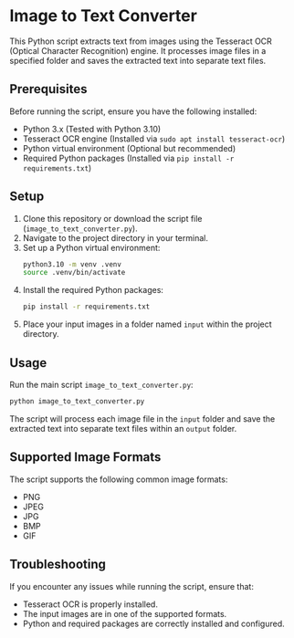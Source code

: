# Image to Text Converter

This Python script extracts text from images using the Tesseract OCR (Optical Character Recognition) engine. It processes image files in a specified folder and saves the extracted text into separate text files.

## Prerequisites

Before running the script, ensure you have the following installed:

- Python 3.x (Tested with Python 3.10)
- Tesseract OCR engine (Installed via `sudo apt install tesseract-ocr`)
- Python virtual environment (Optional but recommended)
- Required Python packages (Installed via `pip install -r requirements.txt`)

## Setup

1. Clone this repository or download the script file (`image_to_text_converter.py`).
2. Navigate to the project directory in your terminal.
3. Set up a Python virtual environment:
    ```bash
    python3.10 -m venv .venv
    source .venv/bin/activate
    ```
4. Install the required Python packages:
    ```bash
    pip install -r requirements.txt
    ```
5. Place your input images in a folder named `input` within the project directory.

## Usage

Run the main script `image_to_text_converter.py`:

```bash
python image_to_text_converter.py
```

The script will process each image file in the `input` folder and save the extracted text into separate text files within an `output` folder.

## Supported Image Formats

The script supports the following common image formats:
- PNG
- JPEG
- JPG
- BMP
- GIF

## Troubleshooting

If you encounter any issues while running the script, ensure that:
- Tesseract OCR is properly installed.
- The input images are in one of the supported formats.
- Python and required packages are correctly installed and configured.